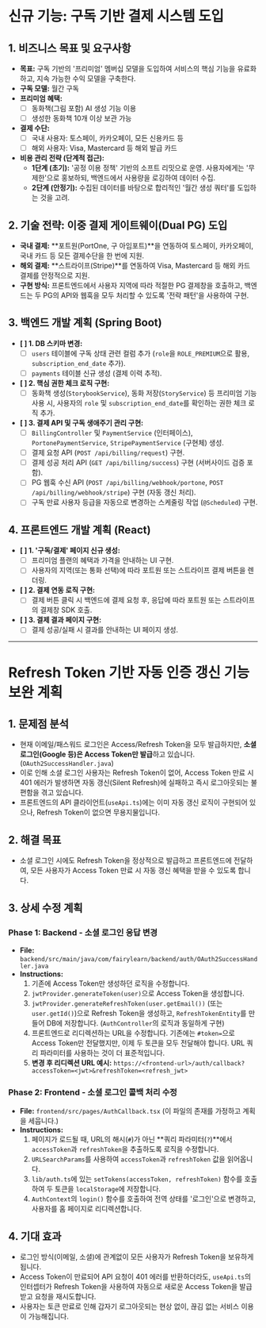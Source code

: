 # 신규 기능: 구독 기반 결제 시스템 도입

## 1. 비즈니스 목표 및 요구사항

- **목표:** 구독 기반의 '프리미엄' 멤버십 모델을 도입하여 서비스의 핵심 기능을 유료화하고, 지속 가능한 수익 모델을 구축한다.
- **구독 모델:** 월간 구독
- **프리미엄 혜택:**
  - [ ] 동화책(그림 포함) AI 생성 기능 이용
  - [ ] 생성한 동화책 10개 이상 보관 가능
- **결제 수단:**
  - [ ] 국내 사용자: 토스페이, 카카오페이, 모든 신용카드 등
  - [ ] 해외 사용자: Visa, Mastercard 등 해외 발급 카드
- **비용 관리 전략 (단계적 접근):**
  - **1단계 (초기):** '공정 이용 정책' 기반의 소프트 리밋으로 운영. 사용자에게는 '무제한'으로 홍보하되, 백엔드에서 사용량을 로깅하여 데이터 수집.
  - **2단계 (안정기):** 수집된 데이터를 바탕으로 합리적인 '월간 생성 쿼터'를 도입하는 것을 고려.

## 2. 기술 전략: 이중 결제 게이트웨이(Dual PG) 도입

- **국내 결제:** **포트원(PortOne, 구 아임포트)**을 연동하여 토스페이, 카카오페이, 국내 카드 등 모든 결제수단을 한 번에 지원.
- **해외 결제:** **스트라이프(Stripe)**를 연동하여 Visa, Mastercard 등 해외 카드 결제를 안정적으로 지원.
- **구현 방식:** 프론트엔드에서 사용자 지역에 따라 적절한 PG 결제창을 호출하고, 백엔드는 두 PG의 API와 웹훅을 모두 처리할 수 있도록 '전략 패턴'을 사용하여 구현.

## 3. 백엔드 개발 계획 (Spring Boot)

- **[ ] 1. DB 스키마 변경:**
  - [ ] `users` 테이블에 구독 상태 관련 컬럼 추가 (`role`을 `ROLE_PREMIUM`으로 활용, `subscription_end_date` 추가).
  - [ ] `payments` 테이블 신규 생성 (결제 이력 추적).
- **[ ] 2. 핵심 권한 체크 로직 구현:**
  - [ ] 동화책 생성(`StorybookService`), 동화 저장(`StoryService`) 등 프리미엄 기능 사용 시, 사용자의 `role` 및 `subscription_end_date`를 확인하는 권한 체크 로직 추가.
- **[ ] 3. 결제 API 및 구독 생애주기 관리 구현:**
  - [ ] `BillingController` 및 `PaymentService` (인터페이스), `PortonePaymentService`, `StripePaymentService` (구현체) 생성.
  - [ ] 결제 요청 API (`POST /api/billing/request`) 구현.
  - [ ] 결제 성공 처리 API (`GET /api/billing/success`) 구현 (서버사이드 검증 포함).
  - [ ] PG 웹훅 수신 API (`POST /api/billing/webhook/portone`, `POST /api/billing/webhook/stripe`) 구현 (자동 갱신 처리).
  - [ ] 구독 만료 사용자 등급을 자동으로 변경하는 스케줄링 작업 (`@Scheduled`) 구현.

## 4. 프론트엔드 개발 계획 (React)

- **[ ] 1. '구독/결제' 페이지 신규 생성:**
  - [ ] 프리미엄 플랜의 혜택과 가격을 안내하는 UI 구현.
  - [ ] 사용자의 지역(또는 통화 선택)에 따라 포트원 또는 스트라이프 결제 버튼을 렌더링.
- **[ ] 2. 결제 연동 로직 구현:**
  - [ ] 결제 버튼 클릭 시 백엔드에 결제 요청 후, 응답에 따라 포트원 또는 스트라이프의 결제창 SDK 호출.
- **[ ] 3. 결제 결과 페이지 구현:**
  - [ ] 결제 성공/실패 시 결과를 안내하는 UI 페이지 생성.

---

# Refresh Token 기반 자동 인증 갱신 기능 보완 계획

## 1. 문제점 분석

- 현재 이메일/패스워드 로그인은 Access/Refresh Token을 모두 발급하지만, **소셜 로그인(Google 등)은 Access Token만 발급**하고 있습니다. (`OAuth2SuccessHandler.java`)
- 이로 인해 소셜 로그인 사용자는 Refresh Token이 없어, Access Token 만료 시 401 에러가 발생하면 자동 갱신(Silent Refresh)에 실패하고 즉시 로그아웃되는 불편함을 겪고 있습니다.
- 프론트엔드의 API 클라이언트(`useApi.ts`)에는 이미 자동 갱신 로직이 구현되어 있으나, Refresh Token이 없으면 무용지물입니다.

## 2. 해결 목표

- 소셜 로그인 시에도 Refresh Token을 정상적으로 발급하고 프론트엔드에 전달하여, 모든 사용자가 Access Token 만료 시 자동 갱신 혜택을 받을 수 있도록 합니다.

## 3. 상세 수정 계획

### Phase 1: Backend - 소셜 로그인 응답 변경

- **File:** `backend/src/main/java/com/fairylearn/backend/auth/OAuth2SuccessHandler.java`
- **Instructions:**
    1.  기존에 Access Token만 생성하던 로직을 수정합니다.
    2.  `jwtProvider.generateToken(user)`으로 Access Token을 생성합니다.
    3.  `jwtProvider.generateRefreshToken(user.getEmail())` (또는 `user.getId()`)으로 Refresh Token을 생성하고, `RefreshTokenEntity`를 만들어 DB에 저장합니다. (`AuthController`의 로직과 동일하게 구현)
    4.  프론트엔드로 리디렉션하는 URL을 수정합니다. 기존에는 `#token=`으로 Access Token만 전달했지만, 이제 두 토큰을 모두 전달해야 합니다. URL 쿼리 파라미터를 사용하는 것이 더 표준적입니다.
    5.  **변경 후 리디렉션 URL 예시:** `https://<frontend-url>/auth/callback?accessToken=<jwt>&refreshToken=<refresh_jwt>`

### Phase 2: Frontend - 소셜 로그인 콜백 처리 수정

- **File:** `frontend/src/pages/AuthCallback.tsx` (이 파일의 존재를 가정하고 계획을 세웁니다.)
- **Instructions:**
    1.  페이지가 로드될 때, URL의 해시(`#`)가 아닌 **쿼리 파라미터(`?`)**에서 `accessToken`과 `refreshToken`을 추출하도록 로직을 수정합니다.
    2.  `URLSearchParams`를 사용하여 `accessToken`과 `refreshToken` 값을 읽어옵니다.
    3.  `lib/auth.ts`에 있는 `setTokens(accessToken, refreshToken)` 함수를 호출하여 두 토큰을 `localStorage`에 저장합니다.
    4.  `AuthContext`의 `login()` 함수를 호출하여 전역 상태를 '로그인'으로 변경하고, 사용자를 홈 페이지로 리디렉션합니다.

## 4. 기대 효과

- 로그인 방식(이메일, 소셜)에 관계없이 모든 사용자가 Refresh Token을 보유하게 됩니다.
- Access Token이 만료되어 API 요청이 401 에러를 반환하더라도, `useApi.ts`의 인터셉터가 Refresh Token을 사용하여 자동으로 새로운 Access Token을 발급받고 요청을 재시도합니다.
- 사용자는 토큰 만료로 인해 갑자기 로그아웃되는 현상 없이, 끊김 없는 서비스 이용이 가능해집니다.
